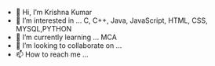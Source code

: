 - 👋 Hi, I’m Krishna Kumar
- 👀 I’m interested in ... C, C++, Java, JavaScript, HTML, CSS, MYSQL,PYTHON
- 🌱 I’m currently learning ... MCA 
- 💞️ I’m looking to collaborate on ...
- 📫 How to reach me ...

<!---
KRISHRAJ532/KRISHRAJ532 is a ✨ special ✨ repository because its `README.md` (this file) appears on your GitHub profile.
You can click the Preview link to take a look at your changes.
--->
